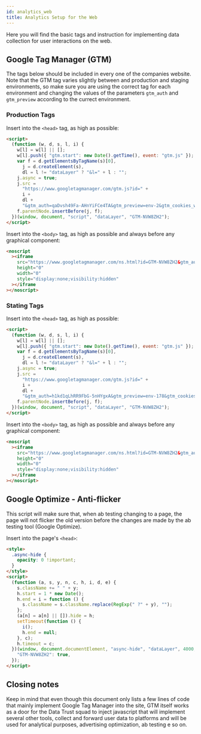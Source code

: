 ```yaml
---
id: analytics_web
title: Analytics Setup for the Web
---
```


Here you will find the basic tags and instruction for implementing data collection for user interactions on the web.

## Google Tag Manager (GTM)

The tags below should be included in every one of the companies website.  
Note that the GTM tag varies slightly between and production and staging environments, so make sure you are using the correct tag for each environment and changing the values of the parameters `gtm_auth` and `gtm_preview` according to the currect environment.

### Production Tags

Insert into the `<head>` tag, as high as possible:

```html
<script>
  (function (w, d, s, l, i) {
    w[l] = w[l] || [];
    w[l].push({ "gtm.start": new Date().getTime(), event: "gtm.js" });
    var f = d.getElementsByTagName(s)[0],
      j = d.createElement(s),
      dl = l != "dataLayer" ? "&l=" + l : "";
    j.async = true;
    j.src =
      "https://www.googletagmanager.com/gtm.js?id=" +
      i +
      dl +
      "&gtm_auth=qaDvsh49Fa-AHnYiFCe4TA&gtm_preview=env-2&gtm_cookies_win=x";
    f.parentNode.insertBefore(j, f);
  })(window, document, "script", "dataLayer", "GTM-NVW8ZH2");
</script>
```

Insert into the `<body>` tag, as high as possible and always before any graphical component:

```html
<noscript
  ><iframe
    src="https://www.googletagmanager.com/ns.html?id=GTM-NVW8ZH2&gtm_auth=qaDvsh49Fa-AHnYiFCe4TA&gtm_preview=env-2&gtm_cookies_win=x"
    height="0"
    width="0"
    style="display:none;visibility:hidden"
  ></iframe
></noscript>
```

### Stating Tags

Insert into the `<head>` tag, as high as possible:

```html
<script>
  (function (w, d, s, l, i) {
    w[l] = w[l] || [];
    w[l].push({ "gtm.start": new Date().getTime(), event: "gtm.js" });
    var f = d.getElementsByTagName(s)[0],
      j = d.createElement(s),
      dl = l != "dataLayer" ? "&l=" + l : "";
    j.async = true;
    j.src =
      "https://www.googletagmanager.com/gtm.js?id=" +
      i +
      dl +
      "&gtm_auth=h1kd1qLhRR9FbG-5nHYgxA&gtm_preview=env-178&gtm_cookies_win=x";
    f.parentNode.insertBefore(j, f);
  })(window, document, "script", "dataLayer", "GTM-NVW8ZH2");
</script>
```

Insert into the `<body>` tag, as high as possible and always before any graphical component:

```html
<noscript
  ><iframe
    src="https://www.googletagmanager.com/ns.html?id=GTM-NVW8ZH2&gtm_auth=h1kd1qLhRR9FbG-5nHYgxA&gtm_preview=env-178&gtm_cookies_win=x"
    height="0"
    width="0"
    style="display:none;visibility:hidden"
  ></iframe
></noscript>
```

## Google Optimize - Anti-flicker

This script will make sure that, when ab testing changing to a page, the page will not flicker the old version before the changes are made by the ab testing tool (Google Optimize).

Insert into the page's `<head>`:

```html
<style>
  .async-hide {
    opacity: 0 !important;
  }
</style>
<script>
  (function (a, s, y, n, c, h, i, d, e) {
    s.className += " " + y;
    h.start = 1 * new Date();
    h.end = i = function () {
      s.className = s.className.replace(RegExp(" ?" + y), "");
    };
    (a[n] = a[n] || []).hide = h;
    setTimeout(function () {
      i();
      h.end = null;
    }, c);
    h.timeout = c;
  })(window, document.documentElement, "async-hide", "dataLayer", 4000, {
    "GTM-NVW8ZH2": true,
  });
</script>
```

## Closing notes

Keep in mind that even though this document only lists a few lines of code that mainly implement Google Tag Manager into the site, GTM itself works as a door for the Data Trust squad to inject javascript that will implement several other tools, collect and forward user data to platforms and will be used for analytical purposes, advertising optimization, ab testing e so on.
